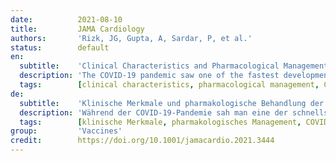 ```yaml
---
date:          2021-08-10
title:         JAMA Cardiology
authors:       'Rizk, JG, Gupta, A, Sardar, P, et al.'
status:        default
en:
  subtitle:    'Clinical Characteristics and Pharmacological Management of COVID-19 Vaccine–Induced Immune Thrombotic Thrombocytopenia With Cerebral Venous Sinus Thrombosis. A Review'
  description: 'The COVID-19 pandemic saw one of the fastest developments of vaccines in an effort to combat an out-of-control pandemic. The 2 most common COVID-19 vaccine platforms currently in use, messenger RNA (mRNA) and adenovirus vector, were developed on the basis of previous research in use of this technology. Postauthorization surveillance of COVID-19 vaccines has identified safety signals, including unusual cases of thrombocytopenia with thrombosis reported in recipients of adenoviral vector vaccines. One of the devastating manifestations of this syndrome, termed vaccine-induced immune thrombotic thrombocytopenia (VITT), is cerebral venous sinus thrombosis (CVST). This review summarizes the current evidence and indications regarding biology, clinical characteristics, and pharmacological management of VITT with CVST. Observations: VITT appears to be similar to heparin-induced thrombocytopenia (HIT), with both disorders associated with thrombocytopenia, thrombosis, and presence of autoantibodies to platelet factor 4 (PF4). Unlike VITT, HIT is triggered by recent exposure to heparin. Owing to similarities between these 2 conditions and lack of high-quality evidence, interim recommendations suggest avoiding heparin and heparin analogues in patients with VITT. Based on initial reports, female sex and age younger than 60 years were identified as possible risk factors for VITT. Treatment consists of therapeutic anticoagulation with nonheparin anticoagulants and prevention of formation of autoantibody-PF4 complexes, the latter being achieved by administration of high-dose intravenous immunoglobin (IVIG). Steroids, which can theoretically inhibit the production of new antibodies, have been used in combination with IVIG. In severe cases, plasma exchange should be used for clearing autoantibodies. Monoclonal antibodies, such as rituximab and eculizumab, can be considered when other therapies fail. Routine platelet transfusions, aspirin, and warfarin should be avoided because of the possibility of worsening thrombosis and magnifying bleeding risk. Conclusions and relevance: Adverse events like VITT, while uncommon, have been described despite vaccination remaining the most essential component in the fight against the COVID-19 pandemic. While it seems logical to consider the use of types of vaccines (eg, mRNA-based administration) in individuals at high risk, treatment should consist of therapeutic anticoagulation mostly with nonheparin products and IVIG.'
  tags:        [clinical characteristics, pharmacological management, COVID-19, vaccine–induced immune thrombotic thrombocytopenia, cerebral venous sinus thrombosis]
de:
  subtitle:    'Klinische Merkmale und pharmakologische Behandlung der durch den COVID-19-Impfstoff induzierten immunthrombotischen Thrombozytopenie mit zerebraler Sinusthrombose. Ein Überblick'
  description: 'Während der COVID-19-Pandemie sah man eine der schnellsten Entwicklungen von Impfstoffen zur Bekämpfung einer außer Kontrolle geratenen Pandemie. Die beiden derzeit gebräuchlichsten COVID-19-Impfstoffplattformen, die Boten-RNA (mRNA) und der Adenovirus-Vektor, wurden auf der Grundlage früherer Forschungen zur Verwendung dieser Technologie entwickelt. Bei der Überwachung von COVID-19-Impfstoffen nach der Zulassung wurden Sicherheitssignale festgestellt, darunter ungewöhnliche Fälle von Thrombozytopenie mit Thrombose, die bei Empfängern von Adenovirus-Vektor-Impfstoffen gemeldet wurden. Eine der verheerenden Manifestationen dieses Syndroms, das als impfstoffinduzierte immunthrombotische Thrombozytopenie (VITT) bezeichnet wird, ist die zerebrale venöse Sinusthrombose (CVST). Diese Übersichtsarbeit fasst die aktuellen Erkenntnisse und Indikationen zur Biologie, den klinischen Merkmalen und der pharmakologischen Behandlung der VITT mit CVST zusammen. Beobachtungen: Die VITT scheint der Heparin-induzierten Thrombozytopenie (HIT) ähnlich zu sein, wobei beide Erkrankungen mit Thrombozytopenie, Thrombose und dem Vorhandensein von Autoantikörpern gegen den Thrombozytenfaktor 4 (PF4) einhergehen. Im Gegensatz zur VITT wird die HIT durch eine kürzliche Heparin-Exposition ausgelöst. Aufgrund der Ähnlichkeiten zwischen diesen beiden Erkrankungen und des Mangels an hochwertigen Belegen wird vorläufig empfohlen, Heparin und Heparinanaloga bei Patienten mit VITT zu vermeiden. Ausgehend von ersten Berichten wurden das weibliche Geschlecht und ein Alter unter 60 Jahren als mögliche Risikofaktoren für VITT identifiziert. Die Behandlung besteht aus einer therapeutischen Antikoagulation mit Nicht-Heparin-Antikoagulanzien und der Verhinderung der Bildung von Autoantikörper-PF4-Komplexen, wobei Letzteres durch die Verabreichung von hochdosiertem intravenösem Immunglobulin (IVIG) erreicht wird. Steroide, die theoretisch die Produktion neuer Antikörper hemmen können, wurden in Kombination mit IVIG eingesetzt. In schweren Fällen sollte ein Plasmaaustausch zur Beseitigung der Autoantikörper durchgeführt werden. Monoklonale Antikörper wie Rituximab und Eculizumab können in Betracht gezogen werden, wenn andere Therapien versagen. Routinemäßige Thrombozytentransfusionen, Aspirin und Warfarin sollten wegen der Möglichkeit einer Verschlimmerung der Thrombose und der Erhöhung des Blutungsrisikos vermieden werden. Schlussfolgerungen und Relevanz: Unerwünschte Ereignisse wie VITT sind zwar selten, aber dennoch beschrieben worden, obwohl die Impfung die wichtigste Komponente im Kampf gegen die COVID-19-Pandemie ist. Obwohl es logisch erscheint, bei Personen mit hohem Risiko den Einsatz verschiedener Impfstofftypen (z. B. mRNA-basierte Verabreichung) in Betracht zu ziehen, sollte die Behandlung in einer therapeutischen Antikoagulation bestehen, hauptsächlich mit Nicht-Heparin-Produkten und IVIG.' 
  tags:        [klinische Merkmale, pharmakologisches Management, COVID-19, impfstoffinduzierte immunthrombotische Thrombozytopenie, zerebrale Venensinusthrombose]
group:         'Vaccines'
credit:        https://doi.org/10.1001/jamacardio.2021.3444
---
```

